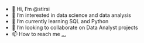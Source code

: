 - 👋 Hi, I’m @stirsi
- 👀 I’m interested in data science and data analysis
- 🌱 I’m currently learning SQL and Python
- 💞️ I’m looking to collaborate on Data Analyst projects
- 📫 How to reach me [...](https://github.com/stirsi)

<!---
stirsi/stirsi is a ✨ special ✨ repository because its `README.md` (this file) appears on your GitHub profile.
You can click the Preview link to take a look at your changes.
--->
